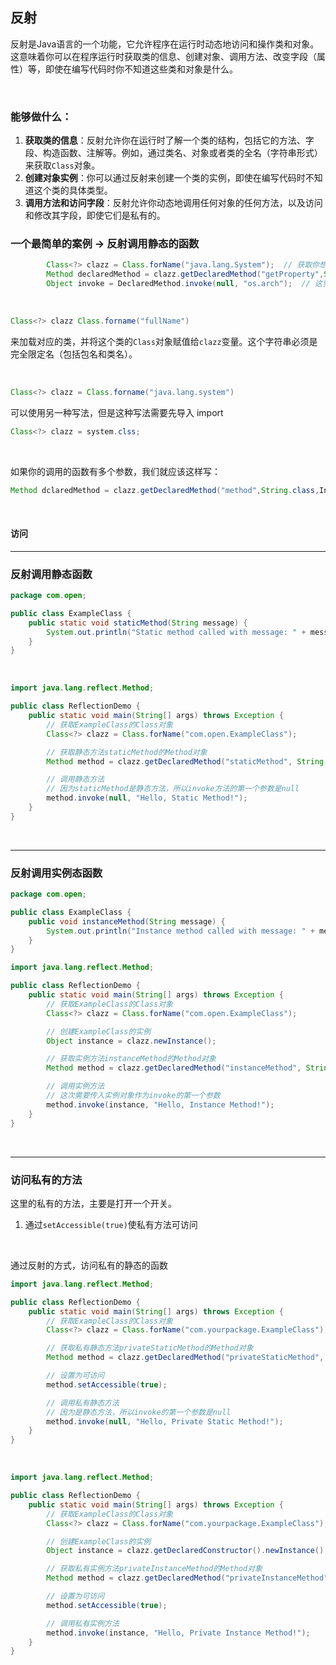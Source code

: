 ## 反射



反射是Java语言的一个功能，它允许程序在运行时动态地访问和操作类和对象。这意味着你可以在程序运行时获取类的信息、创建对象、调用方法、改变字段（属性）等，即使在编写代码时你不知道这些类和对象是什么。

​			

### 能够做什么：

1. **获取类的信息**：反射允许你在运行时了解一个类的结构，包括它的方法、字段、构造函数、注解等。例如，通过类名、对象或者类的全名（字符串形式）来获取`Class`对象。
2. **创建对象实例**：你可以通过反射来创建一个类的实例，即使在编写代码时不知道这个类的具体类型。
3. **调用方法和访问字段**：反射允许你动态地调用任何对象的任何方法，以及访问和修改其字段，即使它们是私有的。



### 一个最简单的案例 -> 反射调用静态的函数

```java
        Class<?> clazz = Class.forName("java.lang.System");  // 获取你想要使用的 class
        Method declaredMethod = clazz.getDeclaredMethod("getProperty",String.class); // 获取你想要的方法，注意：返回的结果是 Method，"getProperty" 就是你调用的函数函数，String.class 就是你的参数的类型，这里注意是，如果你的是多个参数，那么就要写多个，这主要是防止重载。
        Object invoke = DeclaredMethod.invoke(null, "os.arch");  // 这里就是你在调用的函数，传进去的参数。第一个 null ，是所调函数的对象，如果他是静态的，那么就是 null，这里的内容是 null 表明所调用的函数是一个静态函数。 "os.arch" 这个就是传进去的参数
```

​					

```java
Class<?> clazz Class.forname("fullName")
```

来加载对应的类，并将这个类的`Class`对象赋值给`clazz`变量。这个字符串必须是完全限定名（包括包名和类名）。

​						

```java
Class<?> clazz = Class.forname("java.lang.system") 
```

可以使用另一种写法，但是这种写法需要先导入 import 

```java
Class<?> clazz = system.clss;
```

​				

如果你的调用的函数有多个参数，我们就应该这样写：

```java
Method dclaredMethod = clazz.getDeclaredMethod("method",String.class,Int.class,Boolean.class);
```

​			

#### 访问



---

### 反射调用静态函数

```java
package com.open;

public class ExampleClass {
    public static void staticMethod(String message) {
        System.out.println("Static method called with message: " + message);
    }
}
```

​			

```java
import java.lang.reflect.Method;

public class ReflectionDemo {
    public static void main(String[] args) throws Exception {
        // 获取ExampleClass的Class对象
        Class<?> clazz = Class.forName("com.open.ExampleClass");

        // 获取静态方法staticMethod的Method对象
        Method method = clazz.getDeclaredMethod("staticMethod", String.class);

        // 调用静态方法
        // 因为staticMethod是静态方法，所以invoke方法的第一个参数是null
        method.invoke(null, "Hello, Static Method!");
    }
}
```

​				

-----

### 反射调用实例态函数

```java
package com.open;

public class ExampleClass {
    public void instanceMethod(String message) {
        System.out.println("Instance method called with message: " + message);
    }
}
```



```java
import java.lang.reflect.Method;

public class ReflectionDemo {
    public static void main(String[] args) throws Exception {
        // 获取ExampleClass的Class对象
        Class<?> clazz = Class.forName("com.open.ExampleClass");

        // 创建ExampleClass的实例
        Object instance = clazz.newInstance();

        // 获取实例方法instanceMethod的Method对象
        Method method = clazz.getDeclaredMethod("instanceMethod", String.class);

        // 调用实例方法
        // 这次需要传入实例对象作为invoke的第一个参数
        method.invoke(instance, "Hello, Instance Method!");
    }
}
```

​				

---

### 访问私有的方法

这里的私有的方法，主要是打开一个开关。

1. 通过`setAccessible(true)`使私有方法可访问

​				

通过反射的方式，访问私有的静态的函数

```java
import java.lang.reflect.Method;

public class ReflectionDemo {
    public static void main(String[] args) throws Exception {
        // 获取ExampleClass的Class对象
        Class<?> clazz = Class.forName("com.yourpackage.ExampleClass");

        // 获取私有静态方法privateStaticMethod的Method对象
        Method method = clazz.getDeclaredMethod("privateStaticMethod", String.class);

        // 设置为可访问
        method.setAccessible(true);

        // 调用私有静态方法
        // 因为是静态方法，所以invoke的第一个参数是null
        method.invoke(null, "Hello, Private Static Method!");
    }
}
```

​			



```java
import java.lang.reflect.Method;

public class ReflectionDemo {
    public static void main(String[] args) throws Exception {
        // 获取ExampleClass的Class对象
        Class<?> clazz = Class.forName("com.yourpackage.ExampleClass");

        // 创建ExampleClass的实例
        Object instance = clazz.getDeclaredConstructor().newInstance();

        // 获取私有实例方法privateInstanceMethod的Method对象
        Method method = clazz.getDeclaredMethod("privateInstanceMethod", String.class);

        // 设置为可访问
        method.setAccessible(true);

        // 调用私有实例方法
        method.invoke(instance, "Hello, Private Instance Method!");
    }
}
```





